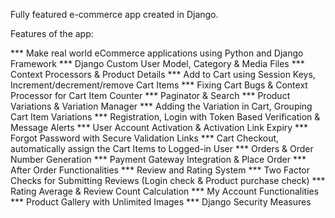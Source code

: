 Fully featured e-commerce app created in Django.



Features of the app:

*** Make real world eCommerce applications using Python and Django Framework
*** Django Custom User Model, Category & Media Files
*** Context Processors & Product Details
*** Add to Cart using Session Keys, Increment/decrement/remove Cart Items
*** Fixing Cart Bugs & Context Processor for Cart Item Counter
*** Paginator & Search
*** Product Variations & Variation Manager
*** Adding the Variation in Cart, Grouping Cart Item Variations
*** Registration, Login with Token Based Verification & Message Alerts
*** User Account Activation & Activation Link Expiry
*** Forgot Password with Secure Validation Links
*** Cart Checkout, automatically assign the Cart Items to Logged-in User
*** Orders & Order Number Generation
*** Payment Gateway Integration & Place Order
*** After Order Functionalities
*** Review and Rating System
*** Two Factor Checks for Submitting Reviews (Login check & Product purchase check)
*** Rating Average & Review Count Calculation
*** My Account Functionalities
*** Product Gallery with Unlimited Images
*** Django Security Measures